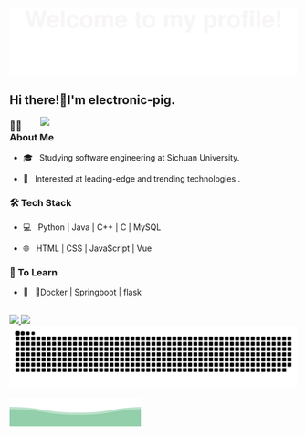 ![](assets/header.svg)
## Hi there!👋I'm electronic-pig.
<img align='right' src="https://github.com/electronic-pig/electronic-pig/assets/103497254/77ec236d-96b9-4d49-91dd-5483703eb71d" width="450">

### 👨🏻 About Me 

- 🎓 &nbsp; Studying software engineering at Sichuan University.

- 🤠 &nbsp; Interested at leading-edge and trending technologies .

### 🛠 Tech Stack

- 💻 &nbsp; Python | Java | C++ | C | MySQL

- 🌐 &nbsp; HTML | CSS | JavaScript | Vue

### 📖 To Learn

- 🔧 &nbsp; 🐳Docker | Springboot | flask

<br/>
<a href="https://github.com/electronic-pig">
  <img height="180em" src="https://github-readme-stats-electronic-pig.vercel.app/api?username=electronic-pig&include_all_commits=true&hide=issues&count_private=true&show_icons=true&rank_icon=github&bg_color=45,8ecda7,839ece&title_color=fff&text_color=fff&icon_color=fff" />
  <img height="180em" src="https://github-readme-stats-electronic-pig.vercel.app/api/top-langs/?username=electronic-pig&show_icons=true&layout=compact&bg_color=45,839ece,8ecda7&title_color=fff&text_color=fff&icon_color=fff" />
</a>
<br/>
<picture>
  <source media="(prefers-color-scheme: dark)" srcset="https://raw.githubusercontent.com/electronic-pig/electronic-pig/output/github-contribution-grid-snake-dark.svg">
  <source media="(prefers-color-scheme: light)" srcset="https://raw.githubusercontent.com/electronic-pig/electronic-pig/output/github-contribution-grid-snake.svg">
  <img alt="github contribution grid snake animation" src="https://raw.githubusercontent.com/electronic-pig/electronic-pig/output/github-contribution-grid-snake.svg">
</picture>

![](assets/footer.svg)
